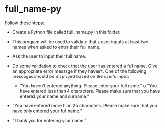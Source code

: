 # full_name-py

Follow these steps:
-	Create a Python file called full_name.py in this folder.
-	This program will be used to validate that a user inputs at least two names when asked to enter their full name.
- Ask the user to input their full name.

- Do some validation to check that the user has entered a full name. Give an appropriate error message if they haven’t. One of the following messages should be displayed based on the user’s input:
  - “You haven’t entered anything. Please enter your full name.” o	“You have entered less than 4 characters. Please make sure that you have entered your name and surname.”
-	“You have entered more than 25 characters. Please make sure that you have only entered your full name.”
-	“Thank you for entering your name.”

